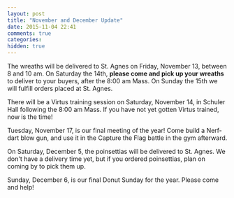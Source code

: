 ```yaml
---
layout: post
title: "November and December Update"
date: 2015-11-04 22:41
comments: true
categories: 
hidden: true
---
```

The wreaths will be delivered to St. Agnes on Friday, November 13, between 8 and 10 am. On Saturday the 14th, __please come and pick up your wreaths__ to deliver to your buyers, after the 8:00 am Mass. On Sunday the 15th we will fulfill orders placed at St. Agnes.

There will be a Virtus training session on Saturday, November 14, in Schuler Hall following the 8:00 am Mass. If you have not yet gotten Virtus trained, now is the time!

Tuesday, November 17, is our final meeting of the year! Come build a Nerf-dart blow gun, and use it in the Capture the Flag battle in the gym afterward.

On Saturday, December 5, the poinsettias will be delivered to St. Agnes. We don't have a delivery time yet, but if you ordered poinsettias, plan on coming by to pick them up.

Sunday, December 6, is our final Donut Sunday for the year. Please come and help!